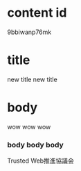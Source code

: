 # content id
9bbiwanp76mk

# title
new title new title

# body
wow wow wow
### body body body
Trusted Web推進協議会
